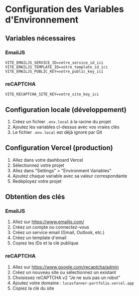 # Configuration des Variables d'Environnement

## Variables nécessaires

### EmailJS
```
VITE_EMAILJS_SERVICE_ID=votre_service_id_ici
VITE_EMAILJS_TEMPLATE_ID=votre_template_id_ici
VITE_EMAILJS_PUBLIC_KEY=votre_public_key_ici
```

### reCAPTCHA
```
VITE_RECAPTCHA_SITE_KEY=votre_site_key_ici
```

## Configuration locale (développement)

1. Créez un fichier `.env.local` à la racine du projet
2. Ajoutez les variables ci-dessus avec vos vraies clés
3. Le fichier `.env.local` est déjà ignoré par Git

## Configuration Vercel (production)

1. Allez dans votre dashboard Vercel
2. Sélectionnez votre projet
3. Allez dans "Settings" > "Environment Variables"
4. Ajoutez chaque variable avec sa valeur correspondante
5. Redéployez votre projet

## Obtention des clés

### EmailJS
1. Allez sur https://www.emailjs.com/
2. Créez un compte ou connectez-vous
3. Créez un service email (Gmail, Outlook, etc.)
4. Créez un template d'email
5. Copiez les IDs et la clé publique

### reCAPTCHA
1. Allez sur https://www.google.com/recaptcha/admin
2. Créez un nouveau site ou sélectionnez un existant
3. Choisissez reCAPTCHA v2 "Je ne suis pas un robot"
4. Ajoutez votre domaine : `lucasfanner-portfolio.vercel.app`
5. Copiez la clé du site 